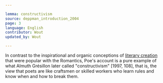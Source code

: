 ```yaml
---

lemma: constructivism
source: deppman_introduction_2004
page: 3
language: English
contributor: Wout
updated_by: Wout

---
```


In contrast to the inspirational and organic conceptions of [literary creation](genesis.html) that were popular with the Romantics, Poe's account is a pure example of what Almuth Grésillon later called "constructivism" [1997, 108], that is, the view that poets are like craftsmen or skilled workers who learn rules and know when and how to break them.
